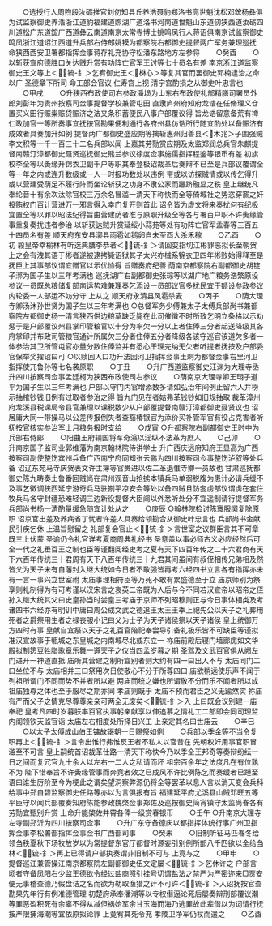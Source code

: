 <!-- { "loadSidebar": true } -->
　　○选授行人周煦段汝砺推官刘仞知县丘养浩聂豹郑洛书高世魁沈松邓鋐杨彝俱为试监察御史养浩浙江道豹福建道煦湖广道洛书河南道世魁山东道仞狭西道汝砺四川道松广东道鋐广西道彝云南道南京太常寺博士姚鸣凤行人蒋诏俱南京试监察御史鸣凤浙江道诏江西道升兵部右侍郎姚镆为都察院右都御史提督两广军务兼理巡抚  命狭西西安卫署都指挥佥事蒋存礼充协守松潘东路地方左参将
　　○癸酉
　　○以斩获宣府德胜口关达贼升赏有功阵亡官军王讨等七十员名有差  南京浙江道监察御史王文等上＜锍-釒＞乞宥御史王＜棥心＞等复其官而罢御史郭楠逮治之命以广  圣德章下所司  命工部会官议  仁寿宫上视  清宁宫酌损之从御史叶忠言也
　　○甲戌
　　○升狭西布政使司右参政潘埙为山东右布政使礼部精膳司署员外郎刘彭年为贵州按察司佥事提督学校兼管屯田  直隶庐州府知府龙诰在任脩理义仓置买义田行赈粜赈贷赈济之法又条积蓄便民八事户部覆议得  旨龙诰留意备荒有禆仁政加官一等所奏事宜抚按官勘果便利通行各府州县仿诰所行随宜酌处以备赈济有成效者具奏加升如例  提督两广都御史盛应期等擒斩惠州归善县＜木兆＞子围强贼李文积等一千一百三十二名兵部以闻  上嘉其劳勚赏应期及太监郑润总兵官朱麒提督南赣汀漳都御史聂贤巡抚御史熊兰参议徐度佥事施儒指挥程鉴等银币有差  初旗校李全等以夤缘升锦衣卫副千户等职其奉登极诏裁革后奏辩不已至是兵部议覆谓全等一年之内或连升数级或一人一时报功数处以违例  带或以访探贼情或以传乞得升或以营建受荫足不履行阵而坐论斩获之功身不隶公家而躐跻融显之秩  皇上继统凡奉纶音十有余次汰除官校三万余名冒滥一清天下称快而全等倚城社之势恣穿窬之奸投贿权门百计营进万一邪言得入幸门复开则首此  诏令皆为虚文将来奏扰何有纪极宜置全等以罪以昭法纪得旨由营建荫者准与原职升级全等各与署百户职不许夤缘管事重复奏扰违者参治  以斩获达贼升赏延绥小蒜苑等处有功阵亡官军孟春等三百五十四员名有差  顺天府东安县漷县雨雹如鹅卵自未至酉大杀禾稼
　　○乙酉
　　○初  毅皇帝幸榆林有听选典膳李恭者＜锍-釒＞请回变指切江彬罪恶拟长至朝贺上之会有洩其语于彬者遂被逮拷毙诏狱其子太兴亦械系锦衣卫四年彬败始得释至是抚臣上其事部议谓宜赠官以示优恤得  旨赠奏府纪善  荫南京都察院右副都御史胡锭子漷为国子生以三年考满也  巡抚湖广右副都御史张琮等以湖广地广粮务浩繁原设参议一员既总粮储复部南运势难兼理奏乞添设一员部议官多扰民宜于额设参政参议内轮委一人部运不妨分守  上从之  顺天府永清县风雹杀麦
　　○丙子
　　○荫大理寺卿汤沐孙世贤为国子生以三年考满也
○总督军务少傅兼太子太傅兵部尚书兼都察院左都御史杨一清言狭西供边粮草缺乏毙在此司催徵不时所致乞明立条格以示劝惩于是户部覆议州县掌印管粮官以十分为率欠一分以上者住俸三分者起送降级其各府掌印并布政司管粮官通计所属欠三分者住俸五分者降级各该守巡官该道欠多者一体参治其卫所管屯官亦量分数住俸监并有悉心干理完纳无欠者听提者抚按及户部委官保举奖擢诏曰可
○以赎回人口功升法因河卫指挥佥事土剌为都督佥事右里河卫指挥使兀鲁孙等七名袭原职
　　○丁丑
　　○升广西道监察御史汪渊为大理寺丞  升四川按察司佥事孟廷柯为狭西布政使司右参议
　　○荫南京大理寺卿王珝子道平为国子生以三年考满也  户部以守门内官增添数多请如弘治年间例止留六人并榜示抽榷钞钱旧例有过取者参治之得  旨九门见在者姑弗革钱钞如旧规抽取  裁革漳州府龙溪县税课局令县官兼理以课税数少从户部覆提督南赣汀漳都御史聂贤议也  诏居庸大同一带操马以公差传报倒失者查豁椿银官为添价买补管军官有役占克害者听抚按官核实参治军士月粮务报时支给
　　○戊寅
○升都察院右副都御史王时中为兵部右侍郎
　　○阳曲王府辅国将军奇滃以淫纵不法革为庶人
　　○己卯
　　○升南京国子监司业郭维藩为南京翰林院侍讲学士  升广西庆远府知府王显高为广西按察司副使整饬宾州兵备广西南宁府同知张云鹏为四川按察司佥事整饬泸叙等处兵备  诏辽东苑马寺庆贺表文许主簿等官赉进以佐二革退惟寺卿一员故也  甘肃巡抚都御史陈九畴奏土鲁番回贼尚在肃州观音山抢掳本镇兵马单弱脱腹为患计必请兵缓不及事乞徵调狭西延宁游奇兵马驻劄平凉安会等处以备四贼且防套虏部议谓虏在套住牧兵马各守封疆恐难轻调三边新役提督大臣阃以外悉听处分不宜遥制请行提督军务兵部尚书杨一清酌量缓急随宜计处从之
　　○庚辰
○翰林院检讨陈寰服阕复除原职  诏京官出差及养病省丁忧者许差人具奏给领勘合从御史叶忠言也  兵部尚书金献民引疾乞休  上温旨慰留之  礼部复会官止＜锍-釒＞言世室之议群臣言其不可章既三上伏蒙  圣谕仍令礼官详考夏商周典礼经书  圣意盖以事必师古义必应经然后可全一代之礼垂百王之制也臣等谨翻阅经史考之夏有天下四百年传之二十六君商有天下六百年传统三十君周有天下八百年传统三十九君其间虽间有叔侄相传兄弟相及然皆父为天子未有自藩封入继大统如今日者不敢强皆再考六经四书立言各有指挥亦未有一言一事兴立世室祔  太庙事理相符臣等万死不敢有累盛德至于立  庙京师别为祭享则礼制得为有可考谨以汉宋言之哀英二帝既为人后与今不同若汉宣帝以昭帝之侄孙入继大统其父曰史皇孙当时尝皇三考庙于京师不列昭穆则正与今日事体相类及考诸四书六经亦有明训中庸曰周公成文武之德追王太王王季上祀先公以天子之礼葬用死者之爵祭用生者之禄丧服小记曰父为士子为天子诸侯祭以天子诸侯  皇上统御万方四时有事  皇献自宜祭以天子之礼百官陪祀奉尝导引备礼极乐皆不可缺臣等谨拟准汉宣故事于甎城之东皇城之内南城尽北或东立一  祢庙前殿后寝门墙廊庑如文华殿拟制笾豆牲脂歌章乐舞一遵天子之仪当四孟岁暮之期  圣驾及文武百官俱从阙左门进开一神道直抵  庙所其营建之制所宜别者则大约有四一曰出入不与  太庙同门二曰坐位不与  太庙相并三曰祭用次日使敬心不分于所尊四曰  庙欲稍远使乐声不闻于  列祖所谓门不同而势不并者所以避  两庙而统之嫌也所谓敬不分而乐不闻者所以成  祖庙独尊之体也至于服尽之期亦同  孝庙则既于  太庙不预而君臣之义无踰然实  祢庙有严而父子之情克尽尊尊亲亲可两全无废矣＜锍-釒＞入  上曰既会议别建一庙奉祀  皇考凡四时岁暮朕率百官执事躬亲献享以伸追慕之情礼工二部即会同司理监内阁领钦天监官诣  太庙左右相度处所择日兴工  上亲定其名曰世庙云
　　○辛巳
　　○以太子太傅成山伯王镛故辍朝一日赐祭如例
　　○兵部以季金等不当令复职再上＜锍-釒＞言令出惟行弗惟反王者不私人以官昔在  先朝权奸用事官职冒滥至不可言  皇上嗣统首诏裁革仕路一清天下称快今乃以季全王邦奇等奏辩纷纭一日之间而复冗官九十余人以左右一二人之私请而坏  祖宗百余年之法度凡在有位孰不为  陛下惜奉旨不许夤缘管事而奔竞者效之已成风不许比例陈乞而奏缓者已踵至语曰谁生厉阶至今为梗此之谓矣望洞察弊源仍将全等罢革以息人言以消天变会兵科给事中郑自碧监察御史任路等亦以为言俱报有旨  福建延平府尤溪县山贼邓旺五等平臣守以闻兵部覆奏知府陈能参政魏棨佥事郑佐及巡按御史简宵镇守太监尚春各有劳勚宜甄别升赏  上命升能棨佐并霄各俸一级赏春银币
　　○壬午
○升南京大理寺左寺副郑沂为四川按察司佥事
　　○升广东守备德庆以都指挥体统行事广州卫指挥佥事李松署都指挥佥事佥书广西都司事
　　○癸未
　　○旧制听征马匹春冬给领刍秩夏秋下场牧放岁以为常提督东官厅都督时源妄引别例所部八千匹欲以全给刍林＜锍-釒＞再上已得请户部执奏谓非旧制不可与  上竟与之
　　○甲申
　　○提督巡江兼管操江南京都察院左副都御史伍文定屡＜锍-釒＞乞休许之  户部言顷者守备凤阳右少监王德欲令经过盐商照引挂号切谓盐法之禁严为严密迩来□贾安便无事稽查德乃假盘诘之名而欲为勒取渔猎之计不可许＜锍-釒＞入诏抚按官查勘果先年行有例准德管理  初楚府承奉潘潮等以专权僣逼论死后屡奏辩刑部覆议潮等罪恶盈积死有余辜不得从减但祸始军余甘玉海而海乃逃罪故此辈借以为词请行抚按严限捕海潮等宜依原拟论罪  上竟宥其死令充  孝陵卫净军仍杖而遣之
　　○乙酉
